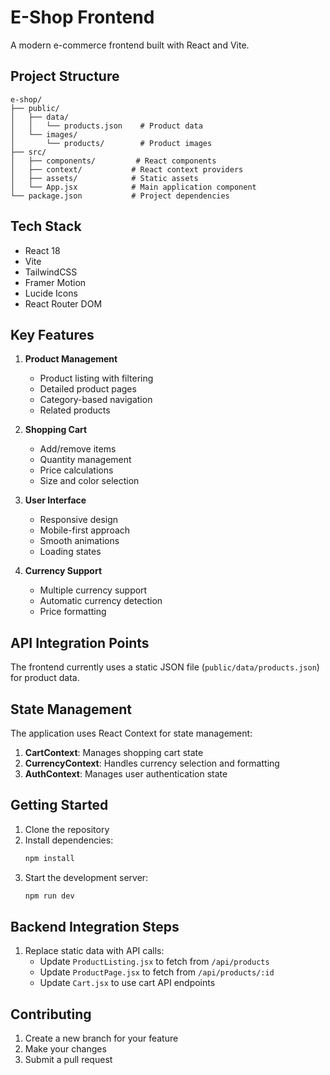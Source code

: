 # E-Shop Frontend

A modern e-commerce frontend built with React and Vite.

## Project Structure

```
e-shop/
├── public/
│   ├── data/
│   │   └── products.json    # Product data
│   └── images/
│       └── products/        # Product images
├── src/
│   ├── components/         # React components
│   ├── context/           # React context providers
│   ├── assets/            # Static assets
│   └── App.jsx            # Main application component
└── package.json           # Project dependencies
```

## Tech Stack

- React 18
- Vite
- TailwindCSS
- Framer Motion
- Lucide Icons
- React Router DOM

## Key Features

1. **Product Management**
   - Product listing with filtering
   - Detailed product pages
   - Category-based navigation
   - Related products

2. **Shopping Cart**
   - Add/remove items
   - Quantity management
   - Price calculations
   - Size and color selection

3. **User Interface**
   - Responsive design
   - Mobile-first approach
   - Smooth animations
   - Loading states

4. **Currency Support**
   - Multiple currency support
   - Automatic currency detection
   - Price formatting

## API Integration Points

The frontend currently uses a static JSON file (`public/data/products.json`) for product data.

## State Management

The application uses React Context for state management:

1. **CartContext**: Manages shopping cart state
2. **CurrencyContext**: Handles currency selection and formatting
3. **AuthContext**: Manages user authentication state

## Getting Started

1. Clone the repository
2. Install dependencies:
   ```bash
   npm install
   ```
3. Start the development server:
   ```bash
   npm run dev
   ```
## Backend Integration Steps

1. Replace static data with API calls:
   - Update `ProductListing.jsx` to fetch from `/api/products`
   - Update `ProductPage.jsx` to fetch from `/api/products/:id`
   - Update `Cart.jsx` to use cart API endpoints

## Contributing

1. Create a new branch for your feature
2. Make your changes
3. Submit a pull request
